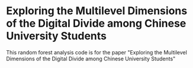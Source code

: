 # Exploring the Multilevel Dimensions of the Digital Divide among Chinese University Students
This random forest analysis code is for the paper "Exploring the Multilevel Dimensions of the Digital Divide among Chinese University Students"

